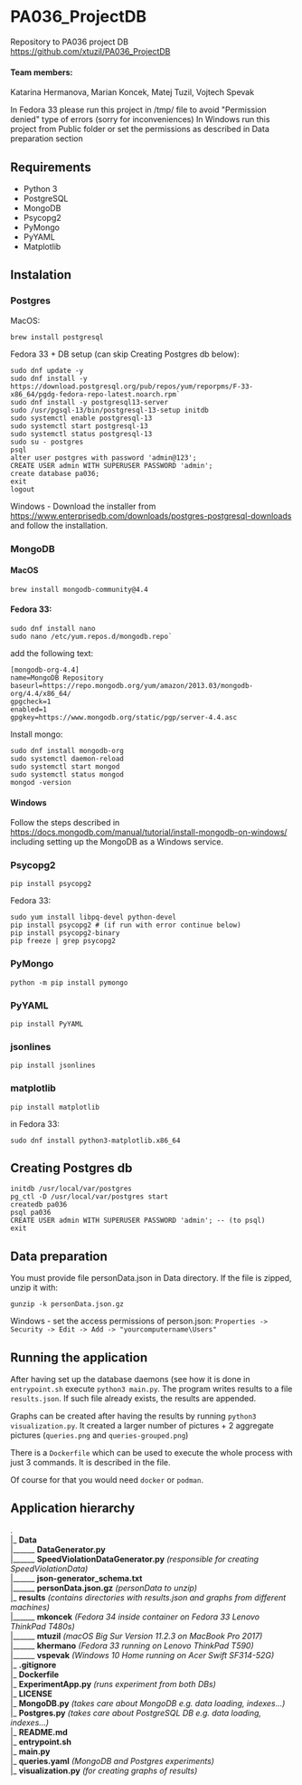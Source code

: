 # PA036_ProjectDB
Repository to PA036 project DB  
https://github.com/xtuzil/PA036_ProjectDB

#### Team members:
Katarina Hermanova,
Marian Koncek,
Matej Tuzil,
Vojtech Spevak


In Fedora 33 please run this project in /tmp/ file to avoid "Permission denied" type of errors (sorry for inconveniences)
In Windows run this project from Public folder or set the permissions as described in Data preparation section

## Requirements
* Python 3
* PostgreSQL
* MongoDB
* Psycopg2
* PyMongo
* PyYAML
* Matplotlib


## Instalation

### Postgres

MacOS:

    brew install postgresql

Fedora 33 + DB setup (can skip Creating Postgres db below):

    sudo dnf update -y
    sudo dnf install -y https://download.postgresql.org/pub/repos/yum/reporpms/F-33-x86_64/pgdg-fedora-repo-latest.noarch.rpm`
    sudo dnf install -y postgresql13-server
    sudo /usr/pgsql-13/bin/postgresql-13-setup initdb
    sudo systemctl enable postgresql-13
    sudo systemctl start postgresql-13
    sudo systemctl status postgresql-13
    sudo su - postgres
    psql
    alter user postgres with password 'admin@123';
    CREATE USER admin WITH SUPERUSER PASSWORD 'admin';
    create database pa036;
    exit
    logout

Windows - Download the installer from https://www.enterprisedb.com/downloads/postgres-postgresql-downloads and follow the installation.

### MongoDB
#### MacOS

    brew install mongodb-community@4.4

#### Fedora 33:

    sudo dnf install nano
    sudo nano /etc/yum.repos.d/mongodb.repo`

add the following text:

    [mongodb-org-4.4]
    name=MongoDB Repository
    baseurl=https://repo.mongodb.org/yum/amazon/2013.03/mongodb-org/4.4/x86_64/
    gpgcheck=1
    enabled=1
    gpgkey=https://www.mongodb.org/static/pgp/server-4.4.asc

Install mongo:

    sudo dnf install mongodb-org
    sudo systemctl daemon-reload
    sudo systemctl start mongod
    sudo systemctl status mongod
    mongod -version

#### Windows
Follow the steps described in https://docs.mongodb.com/manual/tutorial/install-mongodb-on-windows/
including setting up the MongoDB as a Windows service.

### Psycopg2

    pip install psycopg2

Fedora 33:

    sudo yum install libpq-devel python-devel
    pip install psycopg2 # (if run with error continue below)
    pip install psycopg2-binary
    pip freeze | grep psycopg2

### PyMongo

    python -m pip install pymongo

### PyYAML

    pip install PyYAML

### jsonlines

    pip install jsonlines

### matplotlib

    pip install matplotlib

in Fedora 33:

    sudo dnf install python3-matplotlib.x86_64

## Creating Postgres db

    initdb /usr/local/var/postgres
    pg_ctl -D /usr/local/var/postgres start
    createdb pa036
    psql pa036
    CREATE USER admin WITH SUPERUSER PASSWORD 'admin'; -- (to psql)
    exit

## Data preparation
You must provide file personData.json in Data directory. If the file is zipped, unzip it with:

    gunzip -k personData.json.gz

Windows - set the access permissions of person.json: `Properties -> Security -> Edit -> Add -> "yourcomputername\Users"`

## Running the application
After having set up the database daemons (see how it is done in `entrypoint.sh` execute `python3 main.py`.
The program writes results to a file `results.json`. If such file already exists, the results are appended.

Graphs can be created after having the results by running `python3 visualization.py`.
It created a larger number of pictures + 2 aggregate pictures (`queries.png` and `queries-grouped.png`)

There is a `Dockerfile` which can be used to execute the whole process with just 3 commands.
It is described in the file.

Of course for that you would need `docker` or `podman`.


## Application hierarchy

.  <br />
|_ __Data__  <br />
|______ __DataGenerator.py__    <br />
|______ __SpeedViolationDataGenerator.py__ _(responsible for creating SpeedViolationData)_<br />
|______ __json-generator_schema.txt__    <br />
|______ __personData.json.gz__ _(personData to unzip)_   <br />
|_ __results__ _(contains directories with results.json and graphs from different machines)_   <br />
|______ __mkoncek__ _(Fedora 34 inside container on Fedora 33 Lenovo ThinkPad T480s)_   <br />
|______ __mtuzil__ _(macOS Big Sur Version 11.2.3 on MacBook Pro 2017)_   <br />
|______ __khermano__ _(Fedora 33 running on Lenovo ThinkPad T590)_    <br />
|______ __vspevak__ _(Windows 10 Home running on Acer Swift SF314-52G)_     <br />
|_ __.gitignore__ <br />
|_ __Dockerfile__ <br />
|_ __ExperimentApp.py__ _(runs experiment from both DBs)_ <br />
|_ __LICENSE__ <br />
|_ __MongoDB.py__ _(takes care about MongoDB e.g. data loading, indexes...)_ <br />
|_ __Postgres.py__ _(takes care about PostgreSQL DB e.g. data loading, indexes...)_ <br />
|_ __README.md__ <br />
|_ __entrypoint.sh__ <br />
|_ __main.py__ <br />
|_ __queries.yaml__ _(MongoDB and Postgres experiments)_ <br />
|_ __visualization.py__ _(for creating graphs of results)_ <br />